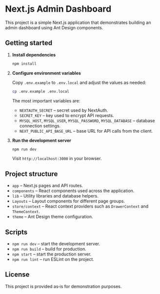 # Next.js Admin Dashboard

This project is a simple Next.js application that demonstrates building an admin dashboard using Ant Design components.

## Getting started

1. **Install dependencies**

   ```bash
   npm install
   ```

2. **Configure environment variables**

   Copy `.env.example` to `.env.local` and adjust the values as needed:

   ```bash
   cp .env.example .env.local
   ```

   The most important variables are:

   - `NEXTAUTH_SECRET` – secret used by NextAuth.
   - `SECRET_KEY` – key used to encrypt API requests.
   - `MYSQL_HOST`, `MYSQL_USER`, `MYSQL_PASSWORD`, `MYSQL_DATABASE` – database connection settings.
   - `NEXT_PUBLIC_API_BASE_URL` – base URL for API calls from the client.

3. **Run the development server**

   ```bash
   npm run dev
   ```

   Visit `http://localhost:3000` in your browser.

## Project structure

- `app` – Next.js pages and API routes.
- `components` – React components used across the application.
- `lib` – Utility libraries and database helpers.
- `Layouts` – Layout components for different page groups.
- `store/context` – React context providers such as `DrawerContext` and `ThemeContext`.
- `theme` – Ant Design theme configuration.

## Scripts

- `npm run dev` – start the development server.
- `npm run build` – build for production.
- `npm start` – start the production server.
- `npm run lint` – run ESLint on the project.

## License

This project is provided as‑is for demonstration purposes.

